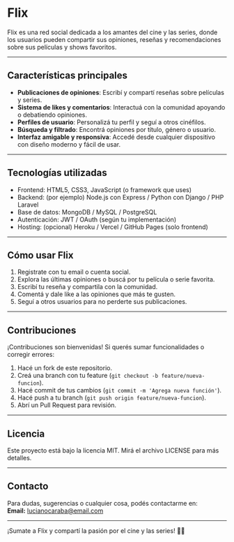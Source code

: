 # Flix

Flix es una red social dedicada a los amantes del cine y las series, donde los usuarios pueden compartir sus opiniones, reseñas y recomendaciones sobre sus películas y shows favoritos. 

---

## Características principales

- **Publicaciones de opiniones**: Escribí y compartí reseñas sobre películas y series.
- **Sistema de likes y comentarios**: Interactuá con la comunidad apoyando o debatiendo opiniones.
- **Perfiles de usuario**: Personalizá tu perfil y seguí a otros cinéfilos.
- **Búsqueda y filtrado**: Encontrá opiniones por título, género o usuario.
- **Interfaz amigable y responsiva**: Accedé desde cualquier dispositivo con diseño moderno y fácil de usar.

---

## Tecnologías utilizadas

- Frontend: HTML5, CSS3, JavaScript (o framework que uses)
- Backend: (por ejemplo) Node.js con Express / Python con Django / PHP Laravel
- Base de datos: MongoDB / MySQL / PostgreSQL
- Autenticación: JWT / OAuth (según tu implementación)
- Hosting: (opcional) Heroku / Vercel / GitHub Pages (solo frontend)

---

## Cómo usar Flix

1. Registrate con tu email o cuenta social.
2. Explora las últimas opiniones o buscá por tu película o serie favorita.
3. Escribí tu reseña y compartila con la comunidad.
4. Comentá y dale like a las opiniones que más te gusten.
5. Seguí a otros usuarios para no perderte sus publicaciones.

---

## Contribuciones

¡Contribuciones son bienvenidas! Si querés sumar funcionalidades o corregir errores:

1. Hacé un fork de este repositorio.
2. Creá una branch con tu feature (`git checkout -b feature/nueva-funcion`).
3. Hacé commit de tus cambios (`git commit -m 'Agrega nueva función'`).
4. Hacé push a tu branch (`git push origin feature/nueva-funcion`).
5. Abrí un Pull Request para revisión.

---

## Licencia

Este proyecto está bajo la licencia MIT. Mirá el archivo LICENSE para más detalles.

---

## Contacto

Para dudas, sugerencias o cualquier cosa, podés contactarme en:  
**Email:** lucianocaraba@email.com 

---

¡Sumate a Flix y compartí la pasión por el cine y las series! 🎥✨
